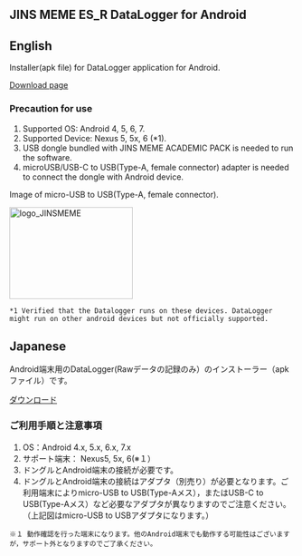 ## JINS MEME ES_R DataLogger for Android

## English
Installer(apk file) for DataLogger application for Android.

[Download page](https://github.com/jins-meme/ap-datalogger-for-android/releases)

### Precaution for use<br>
1. Supported OS: Android 4, 5, 6, 7.
2. Supported Device: Nexus 5, 5x, 6 (*1).
3. USB dongle bundled with JINS MEME ACADEMIC PACK is needed to run the software.
4. microUSB/USB-C to USB(Type-A, female connector) adapter is needed to connect the dongle with Android device.

Image of micro-USB to USB(Type-A, female connector). 

<img src="https://cloud.githubusercontent.com/assets/18042520/15853858/d3dbdc64-2ce1-11e6-8841-0c06a6790977.png" alt="logo_JINSMEME" width="218" height="162">

`*1 Verified that the Datalogger runs on these devices. DataLogger might run on other android devices but not officially supported.`

## Japanese
Android端末用のDataLogger(Rawデータの記録のみ）のインストーラー（apkファイル）です。

[ダウンロード](https://github.com/jins-meme/ap-datalogger-for-android/releases)

### ご利用手順と注意事項
1. OS：Android 4.x, 5.x, 6.x, 7.x
2. サポート端末： Nexus5, 5x, 6(※１）
3. ドングルとAndroid端末の接続が必要です。
4. ドングルとAndroid端末の接続はアダプタ（別売り）が必要となります。ご利用端末によりmicro-USB to USB(Type-Aメス），またはUSB-C to USB(Type-Aメス）など必要なアダプタが異なりますのでご注意ください。（上記図はmicro-USB to USBアダプタになります。）

`※１ 動作確認を行った端末になります。他のAndroid端末でも動作する可能性はございますが，サポート外となりますのでご了承ください。`
